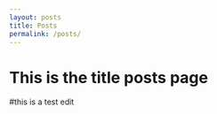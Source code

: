 ```yaml
---
layout: posts
title: Posts
permalink: /posts/
---
```


# This is the title posts page

#this is a test edit
